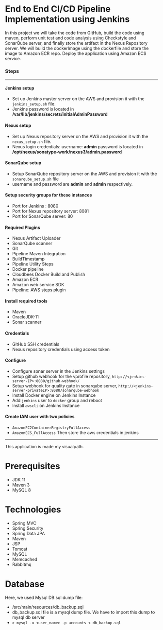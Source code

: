 # End to End CI/CD Pipeline Implementation using Jenkins

In this project we will take the code from GitHub, build the code using maven, perform unit test and code analysis using Checkstyle and SonarQube server, and finally store the artifact in the Nexus Repository server. 
We will build the dockerImage using the dockerfile and store the image to Amazon ECR repo.
Deploy the application using Amazon ECS service.

### Steps
---
#### Jenkins setup
- Set up Jenkins master server on the AWS and provision it with the `jenkins_setup.sh` file.
- Jenkins password is located in **/var/lib/jenkins/secrets/initialAdminPassword**

#### Nexus setup
- Set up Nexus repository server on the AWS and provision it with the `nexus_setup.sh` file.
- Nexus login credentials:
  username: **admin**
  password is located in **/opt/nexus/sonatype-work/nexus3/admin.password** 

#### SonarQube setup
- Setup SonarQube repository server on the AWS and provision it with the `sonarqube_setup.sh` file
- username and password are **admin** and **admin** respectively. 

#### Setup security groups for these instances
- Port for Jenkins : 8080
- Port for Nexus repository server: 8081
- Port for SonarQube server: 80

#### Required Plugins
- Nexus Artifact Uploader
- SonarQube scanner
- Git
- Pipeline Maven Integration 
- BuildTimestamp
- Pipeline Utility Steps
- Docker pipeline
- Cloudbees Docker Build and Publish
- Amazon ECR
- Amazon web service SDK
- Pipeline: AWS steps plugin

#### Install required tools
- Maven
- OracleJDK-11
- Sonar scanner

#### Credentials
- GitHub SSH credentials
- Nexus repository credentials using access token

#### Configure
- Configure sonar server in the Jenkins settings
- Setup github webhook for the vprofile repository, `http://<jenkins-server-IP>:8080/github-webhook/`
- Setup webhook for quality gate in sonarqube server, `http://<jenkins-server-privateIP>:8080/sonarqube-webhook`
- Install Docker engine on Jenkins Instance
- Add `jenkins` user to `docker` group and reboot
- Install `awscli` on Jenkins Instance

#### Create IAM user with two policies
- `AmazonEC2ContainerRegistryFullAccess`
- `AmazonECS_FullAccess` 
Then store the aws credentials in jenkins

---

This application is made my visualpath.
# Prerequisites
- JDK 11 
- Maven 3 
- MySQL 8

# Technologies 
- Spring MVC
- Spring Security
- Spring Data JPA
- Maven
- JSP
- Tomcat
- MySQL
- Memcached
- Rabbitmq

# Database
Here, we used Mysql DB 
sql dump file:
- /src/main/resources/db_backup.sql
- db_backup.sql file is a mysql dump file. We have to import this dump to mysql db server
- ` > mysql -u <user_name> -p accounts < db_backup.sql `





